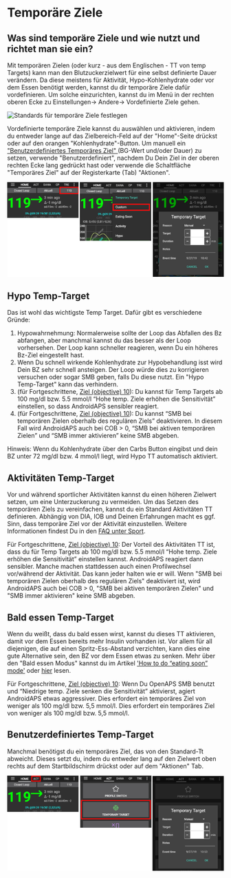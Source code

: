# Temporäre Ziele

## Was sind temporäre Ziele und wie nutzt und richtet man sie ein?

Mit temporären Zielen (oder kurz - aus dem Englischen - TT von temp Targets) kann man den Blutzuckerzielwert für eine selbst definierte Dauer verändern. Da diese meistens für Aktivität, Hypo-Kohlenhydrate oder vor dem Essen benötigt werden, kannst du dir temporäre Ziele dafür vordefinieren. Um solche einzurichten, kannst du im Menü in der rechten oberen Ecke zu Einstellungen-> Andere-> Vordefinierte Ziele gehen.

![Standards für temporäre Ziele festlegen](../images/TempTarget_Default.png)

Vordefinierte temporäre Ziele kannst du auswählen und aktivieren, indem du entweder lange auf das Zielbereich-Feld auf der "Home"-Seite drückst oder auf den orangen "Kohlenhydrate"-Button. Um manuell ein [ "Benutzerdefiniertes Temporäres Ziel" ](../Usage/temptarget#custom-temp-target) (BG-Wert und/oder Dauer) zu setzen, verwende "Benutzerdefiniert", nachdem Du Dein Ziel in der oberen rechten Ecke lang gedrückt hast oder verwende die Schaltfläche "Temporäres Ziel" auf der Registerkarte (Tab) "Aktionen".

![Temporäres Ziel (TT) setzen](../images/TempTarget_Set2.png)

## Hypo Temp-Target

Das ist wohl das wichtigste Temp Target. Dafür gibt es verschiedene Gründe:

1. Hypowahrnehmung: Normalerweise sollte der Loop das Abfallen des Bz abfangen, aber manchmal kannst du das besser als der Loop vorhersehen. Der Loop kann schneller reagieren, wenn Du ein höheres Bz-Ziel eingestellt hast.
2. Wenn Du schnell wirkende Kohlenhydrate zur Hypobehandlung isst wird Dein BZ sehr schnell ansteigen. Der Loop würde dies zu korrigieren versuchen oder sogar SMB geben, falls Du diese nutzt. Ein "Hypo Temp-Target" kann das verhindern. 
3. (für Fortgeschrittene, [Ziel (objective) 10](../Usage/Objectives#objective-10-enabling-additional-oref1-features-for-daytime-use-such-as-super-micro-bolus-smb)): Du kannst für Temp Targets ab 100 mg/dl bzw. 5.5 mmol/l “Hohe temp. Ziele erhöhen die Sensitivität” einstellen, so dass AndroidAPS sensibler reagiert.
4. (für Fortgeschrittene, [Ziel (objective) 10](../Usage/Objectives#objective-10-enabling-additional-oref1-features-for-daytime-use-such-as-super-micro-bolus-smb)): Du kannst “SMB bei temporären Zielen oberhalb des regulären Ziels” deaktivieren. In diesem Fall wird AndroidAPS auch bei COB > 0, “SMB bei aktiven temporären Zielen” und “SMB immer aktivieren” keine SMB abgeben. 

Hinweis: Wenn du Kohlenhydrate über den Carbs Button eingibst und dein BZ unter 72 mg/dl bzw. 4 mmol/l liegt, wird Hypo TT automatisch aktiviert.

## Aktivitäten Temp-Target

Vor und während sportlicher Aktivitäten kannst du einen höheren Zielwert setzen, um eine Unterzuckerung zu vermeiden. Um das Setzen des temporären Ziels zu vereinfachen, kannst du ein Standard Aktivitäten TT definieren. Abhängig von DIA, IOB und Deinen Erfahrungen macht es ggf. Sinn, dass temporäre Ziel vor der Aktivität einzustellen. Weitere Informationen findest Du in den [FAQ unter Sport](../Getting-Started/FAQ#sport).

Für Fortgeschrittene, [Ziel (objective) 10](../Usage/Objectives#objective-10-enabling-additional-oref1-features-for-daytime-use-such-as-super-micro-bolus-smb): Der Vorteil des Aktivitäten TT ist, dass du für Temp Targets ab 100 mg/dl bzw. 5.5 mmol/l “Hohe temp. Ziele erhöhen die Sensitivität” einstellen kannst. AndroidAPS reagiert dann sensibler. Manche machen stattdessen auch einen Profilwechsel vor/während der Aktivität. Das kann jeder halten wie er will. Wenn "SMB bei temporären Zielen oberhalb des regulären Ziels" deaktiviert ist, wird AndroidAPS auch bei COB > 0, "SMB bei aktiven temporären Zielen" und "SMB immer aktivieren" keine SMB abgeben.

## Bald essen Temp-Target

Wenn du weißt, dass du bald essen wirst, kannst du dieses TT aktivieren, damit vor dem Essen bereits mehr Insulin vorhanden ist. Vor allem für all diejenigen, die auf einen Spritz-Ess-Abstand verzichten, kann dies eine gute Alternative sein, den BZ vor dem Essen etwas zu senken. Mehr über den "Bald essen Modus" kannst du im Artikel ['How to do “eating soon” mode'](https://diyps.org/2015/03/26/how-to-do-eating-soon-mode-diyps-lessons-learned/) oder [hier](https://diyps.org/tag/eating-soon-mode/) lesen.

Für Fortgeschrittene, [Ziel (objective) 10](../Usage/Objectives#objective-10-enabling-additional-oref1-features-for-daytime-use-such-as-super-micro-bolus-smb): Wenn Du OpenAPS SMB benutzt und “Niedrige temp. Ziele senken die Sensitivität” aktivierst, agiert AndroidAPS etwas aggressiver. Dies erfordert ein temporäres Ziel von weniger als 100 mg/dl bzw. 5,5 mmol/l. Dies erfordert ein temporäres Ziel von weniger als 100 mg/dl bzw. 5,5 mmol/l.

## Benutzerdefiniertes Temp-Target

Manchmal benötigst du ein temporäres Ziel, das von den Standard-Tt abweicht. Dieses setzt du, indem du entweder lang auf den Zielwert oben rechts auf dem Startbildschirm drückst oder auf dem "Aktionen" Tab.

![Temporäres Ziel durch Registerkarte 'Aktion' festlegen](../images/TempTarget_ActionTab.png)